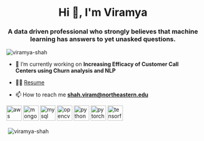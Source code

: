 <h1 align="center">Hi 👋, I'm Viramya</h1>
<h3 align="center">A data driven professional who strongly believes that machine learning has answers to yet unasked questions.</h3>

<p align="left"> <img src="https://komarev.com/ghpvc/?username=viramya-shah" alt="viramya-shah" /> </p>

- 🔭 I’m currently working on **Increasing Efficacy of Customer Call Centers using Churn analysis and NLP**

- 👨‍💻 [Resume](https://drive.google.com/file/d/1rE2LD5BzCnXISItSWW9r9xjjRfRvIk-5/view?usp=sharing)

- 📫 How to reach me **shah.viram@northeastern.edu**

<p align="left"><img src="https://devicons.github.io/devicon/devicon.git/icons/amazonwebservices/amazonwebservices-original-wordmark.svg" alt="aws" width="40" height="40"/> <img src="https://devicons.github.io/devicon/devicon.git/icons/mongodb/mongodb-original-wordmark.svg" alt="mongodb" width="40" height="40"/> <img src="https://devicons.github.io/devicon/devicon.git/icons/mysql/mysql-original-wordmark.svg" alt="mysql" width="40" height="40"/> <img src="https://www.vectorlogo.zone/logos/opencv/opencv-icon.svg" alt="opencv" width="40" height="40"/> <img src="https://devicons.github.io/devicon/devicon.git/icons/python/python-original.svg" alt="python" width="40" height="40"/> <img src="https://www.vectorlogo.zone/logos/pytorch/pytorch-icon.svg" alt="pytorch" width="40" height="40"/> <img src="https://www.vectorlogo.zone/logos/tensorflow/tensorflow-icon.svg" alt="tensorflow" width="40" height="40"/></p>

<p>&nbsp;<img align="center" src="https://github-readme-stats.vercel.app/api?username=viramya-shah&show_icons=true" alt="viramya-shah" /></p>

